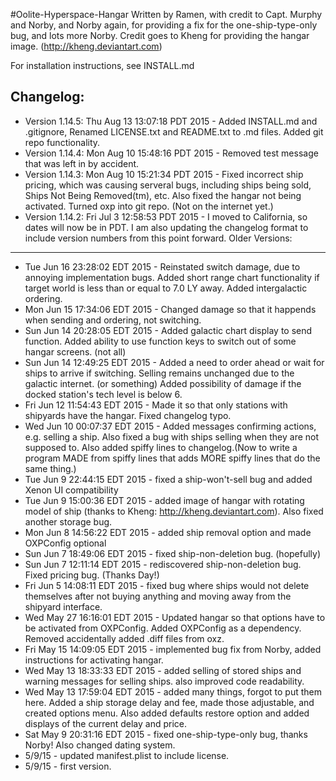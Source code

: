 #Oolite-Hyperspace-Hangar
Written by Ramen, with credit to Capt. Murphy and Norby, and Norby again, for
providing a fix for the one-ship-type-only bug, and lots more Norby.
Credit goes to Kheng for providing the hangar image.
(http://kheng.deviantart.com)

For installation instructions, see INSTALL.md

Changelog:
--------------------------------------------------------------------------------
- Version 1.14.5: Thu Aug 13 13:07:18 PDT 2015 - Added INSTALL.md and .gitignore, 
Renamed LICENSE.txt and README.txt to .md files. Added git repo functionality.
- Version 1.14.4: Mon Aug 10 15:48:16 PDT 2015 - Removed test message that was left in by
accident.
- Version 1.14.3: Mon Aug 10 15:21:34 PDT 2015 - Fixed incorrect ship pricing, which was causing
serveral bugs, including ships being sold, Ships Not Being Removed(tm), etc.
Also fixed the hangar not being activated. Turned oxp into git repo. (Not on the
internet yet.)
- Version 1.14.2: Fri Jul  3 12:58:53 PDT 2015 - I moved to California, so dates will now be in
PDT. I am also updating the changelog format to include version numbers from
this point forward.
Older Versions:
-------------------------------------------------------------------------------
- Tue Jun 16 23:28:02 EDT 2015 - Reinstated switch damage, due to annoying
implementation bugs. Added short range chart functionality if target world is
less than or equal to 7.0 LY away. Added intergalactic ordering.
- Mon Jun 15 17:34:06 EDT 2015 - Changed damage so that it happends when sending
and ordering, not switching.
- Sun Jun 14 20:28:05 EDT 2015 - Added galactic chart display to send function.
Added ability to use function keys to switch out of some hangar screens.
(not all)
- Sun Jun 14 12:49:25 EDT 2015 - Added a need to order ahead or wait for ships to
arrive if switching. Selling remains unchanged due to the galactic internet. (or
something) Added possibility of damage if the docked station's tech level is
below 6. 
- Fri Jun 12 11:54:43 EDT 2015 - Made it so that only stations with shipyards have
the hangar. Fixed changelog typo.
- Wed Jun 10 00:07:37 EDT 2015 - Added messages confirming actions, e.g. selling
a ship. Also fixed a bug with ships selling when they are not supposed to.
Also added spiffy lines to changelog.(Now to write a program MADE from spiffy
lines that adds MORE spiffy lines that do the same thing.)
- Tue Jun  9 22:44:15 EDT 2015 - fixed a ship-won't-sell bug and added Xenon UI
compatibility
- Tue Jun  9 15:00:36 EDT 2015 - added image of hangar with rotating model of ship
(thanks to Kheng: http://kheng.deviantart.com). Also fixed another storage bug.
- Mon Jun  8 14:56:22 EDT 2015 - added ship removal option and made OXPConfig
optional
- Sun Jun  7 18:49:06 EDT 2015 - fixed ship-non-deletion bug. (hopefully)
- Sun Jun  7 12:11:14 EDT 2015 - rediscovered ship-non-deletion bug. Fixed pricing
bug. (Thanks Day!)
- Fri Jun  5 14:08:11 EDT 2015 - fixed bug where ships would not delete themselves
after not buying anything and moving away from the shipyard interface.
- Wed May 27 16:16:01 EDT 2015 - Updated hangar so that options have to be
activated from OXPConfig. Added OXPConfig as a dependency. Removed accidentally
added .diff files from oxz.
- Fri May 15 14:09:05 EDT 2015 - implemented bug fix from Norby, added
instructions for activating hangar.
- Wed May 13 18:33:33 EDT 2015 - added selling of stored ships and warning
messages for selling ships. also improved code readability.
- Wed May 13 17:59:04 EDT 2015 - added many things, forgot to put them here.
Added a ship storage delay and fee, made those adjustable, and created options
menu. Also added defaults restore option and added displays of the current delay
and price. 
- Sat May  9 20:31:16 EDT 2015 - fixed one-ship-type-only bug, thanks Norby!
Also changed dating system.
- 5/9/15 - updated manifest.plist to include license.
- 5/9/15 - first version.
